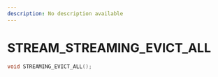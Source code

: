 ```yaml
---
description: No description available 
---
```


# STREAM\_STREAMING_EVICT_ALL

```cpp
void STREAMING_EVICT_ALL();
```